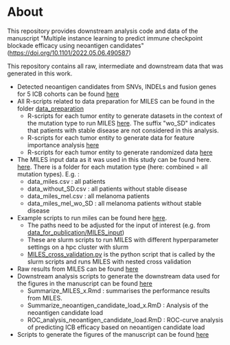 
# About

This repository provides downstream analysis code and data of the manuscript "Multiple instance learning to predict immune checkpoint blockade efficacy using neoantigen candidates" (https://doi.org/10.1101/2022.05.06.490587)

This repository contains all raw, intermediate and downstream data that was generated in this work.

*  Detected neoantigen candidates from SNVs, INDELs and fusion genes for 5 ICB cohorts can be found [here](data_for_publication/raw_data)
*  All R-scripts related to data preparation for MILES can be found in the folder [data_preparation](data_preparation)
    * R-scripts for each tumor entity to generate datasets in the context of the mutation type to run MILES [here](data_preparation). The suffix "wo_SD" indicates that patients with stable disease are not considered in this analysis.
    * R-scripts  for each tumor entity to generate data for feature importance analysis [here](data_preparation/feature_importance)
    * R-scripts  for each tumor entity to generate randomized data [here](data_preparation/randomized_candidates)
*  The MILES input data as it was used in this study can be found here. [here](data_for_publication/MILES_input). There is a folder for each mutation type (here: combined = all mutation types). E.g. :
    * data_miles.csv : all patients  
    * data_without_SD.csv : all patients without stable disease  
    * data_miles_mel.csv : all melanoma patients  
    * data_miles_mel_wo_SD : all melanoma patients without stable disease  
*  Example scripts to run miles can be found here [here](data_for_publication/running_MILES).
    * The paths need to be adjusted for the input of interest (e.g. from [data_for_publication/MILES_input](data_for_publication/MILES_input))  
    * These are slurm scripts to run MILES with different hyperparameter settings on a hpc cluster with slurm  
    * [MILES_cross_validation.py](running_MILES\MILES_cross_validation.py) is the python script that is called by the slurm scripts and runs MILES with nested cross validation  
*  Raw results from MILES can be found  [here](data_for_publication/MILES_results)
*  Downstream analysis scripts to generate the downstream data used for the figures in the manuscript can be found [here](data_analysis/Downstream_analysis)
    * Summarize_MILES_x.Rmd : summarises the performance results from MILES.
    * Summarize_neoantigen_candidate_load_x.RmD : Analysis of the neoantigen candidate load
    * ROC_analysis_neoantigen_candidate_load.RmD : ROC-curve analysis of predicting ICB efficacy based on neoantigen candidate load
* Scripts to generate the figures of the manuscript can be found [here](data_analysis/Generate_Manuscript_Figures)
